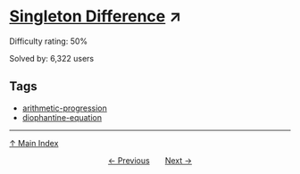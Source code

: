 # [Singleton Difference](https://projecteuler.net/problem=136) ↗️

Difficulty rating: 50%

Solved by: 6,322 users
## Tags

- [arithmetic-progression](../tags/arithmetic-progression.md)
- [diophantine-equation](../tags/diophantine-equation.md)



---

[↑ Main Index](../README.md)


<div align=center><a href='135.md'>← Previous</a> &nbsp;&nbsp; &nbsp;&nbsp;  <a href='137.md'>Next →</a></div>
